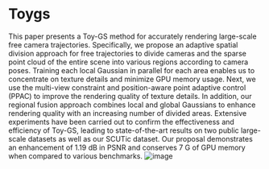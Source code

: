 # Toygs
This paper presents a Toy-GS method for accurately rendering large-scale free camera trajectories. Specifically, we propose an adaptive spatial division approach for free trajectories to divide cameras
and the sparse point cloud of the entire scene into various
regions according to camera poses. Training each local Gaussian in parallel for each area enables us to concentrate on texture details and minimize GPU memory usage. Next, we use
the multi-view constraint and position-aware point adaptive
control (PPAC) to improve the rendering quality of texture
details. In addition, our regional fusion approach combines
local and global Gaussians to enhance rendering quality with
an increasing number of divided areas. Extensive experiments
have been carried out to confirm the effectiveness and efficiency of Toy-GS, leading to state-of-the-art results on two
public large-scale datasets as well as our SCUTic dataset. Our
proposal demonstrates an enhancement of 1.19 dB in PSNR
and conserves 7 G of GPU memory when compared to various benchmarks.
![image](https://github.com/Xiaohan-Z/Toygs/pipeline_new_4.png)

